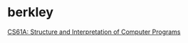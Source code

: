 # berkley

[CS61A: Structure and Interpretation of Computer Programs](http://wla.berkeley.edu/~cs61a/fa11/61a-python/content/www/index.html)
